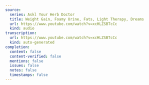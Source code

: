 ```yaml
---
source:
  series: Askl Your Herb Doctor
  title: Weight Gain, Foamy Urine, Fats, Light Therapy, Dreams
  url: https://www.youtube.com/watch?v=xcHLZSBTcCc
  kind: audio
transcription:
  url: https://www.youtube.com/watch?v=xcHLZSBTcCc
  kind: auto-generated
completion:
  content: false
  content-verified: false
  mentions: false
  issues: false
  notes: false
  timestamps: false
---
```

